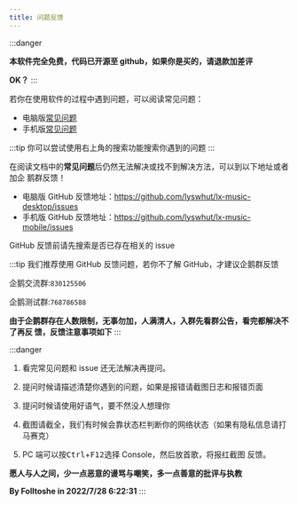 ```yaml
---
title: 问题反馈
---
```


:::danger

**本软件完全免费，代码已开源至 github，如果你是买的，请退款加差评**

**OK？** :::

若你在使用软件的过程中遇到问题，可以阅读常见问题：

- 电脑版[常见问题](/document/)
- 手机版[常见问题](/document/)

:::tip 你可以尝试使用右上角的搜索功能搜索你遇到的问题 :::

在阅读文档中的**常见问题**后仍然无法解决或找不到解决方法，可以到以下地址或者加企
鹅群反馈！

- 电脑版 GitHub 反馈地址：<https://github.com/lyswhut/lx-music-desktop/issues>
- 手机版 GitHub 反馈地址：<https://github.com/lyswhut/lx-music-mobile/issues>

GitHub 反馈前请先搜索是否已存在相关的 issue

:::tip 我们推荐使用 GitHub 反馈问题，若你不了解 GitHub，才建议企鹅群反馈

企鹅交流群:`830125506`

企鹅测试群:`768786588`

**由于企鹅群存在人数限制，无事勿加，人满清人，入群先看群公告，看完都解决不了再反
馈，反馈注意事项如下** :::

:::danger

1. 看完常见问题和 issue 还无法解决再提问。

2. 提问时候请描述清楚你遇到的问题，如果是报错请截图日志和报错页面

3. 提问时候请使用好语气，要不然没人想理你

4. 截图请截全，我们有时候会靠状态栏判断你的网络状态（如果有隐私信息请打马赛克）

5. PC 端可以按<kbd>Ctrl</kbd>+<kbd>F12</kbd>选择 Console，然后放首歌，将报红截图
   反馈。

**愿人与人之间，少一点恶意的谩骂与嘲笑，多一点善意的批评与执教**

**By Folltoshe in 2022/7/28 6:22:31** :::
